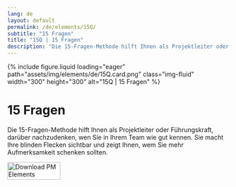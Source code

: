 ```yaml
---
lang: de
layout: default
permalink: /de/elements/15Q/
subtitle: "15 Fragen"
title: "15Q | 15 Fragen"
description: "Die 15-Fragen-Methode hilft Ihnen als Projektleiter oder Führungskraft, darüber nachzudenken, wen Sie in Ihrem Team wie gut kennen. Sie macht Ihre blinden Flecken sichtbar und zeigt Ihnen, wem Sie mehr Aufmerksamkeit schenken sollten."
---
```


{% include figure.liquid loading="eager" path="assets/img/elements/de/15Q.card.png" class="img-fluid" width="300" height="300" alt="15Q | 15 Fragen" %}

# 15 Fragen

Die 15-Fragen-Methode hilft Ihnen als Projektleiter oder Führungskraft, darüber nachzudenken, wen Sie in Ihrem Team wie gut kennen. Sie macht Ihre blinden Flecken sichtbar und zeigt Ihnen, wem Sie mehr Aufmerksamkeit schenken sollten.

<a href="https://apps.apple.com/app/apple-store/id6738084498?pt=127441684&ct=website&mt=8">
  <img src="{{ "assets/img/en/appstore.png" | relative_url }}" width="120" height="40" alt="Download PM Elements">
</a>
